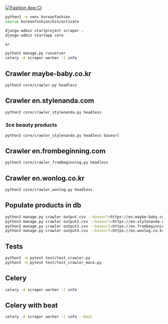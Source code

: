 [![Fashion App CI](https://github.com/delitamakanda/koreanfashion/actions/workflows/django.yml/badge.svg?branch=main&event=push)](https://github.com/delitamakanda/koreanfashion/actions/workflows/django.yml)

```bash
python3 -m venv koreanfashion
source koreanfashion/bin/activate

django-admin startproject scraper .
django-admin startapp core

or 

python3 manage.py runserver
celery -A scraper worker -l info
```

## Crawler maybe-baby.co.kr
```bash
python3 core/crawler.py headless
```

## Crawler en.stylenanda.com
```bash
python3 core/crawler_stylenanda.py headless
```

### 3ce beauty products
```bash
python3 core/crawler_stylenanda.py headless baseurl
```

## Crawler en.frombeginning.com
```bash
python3 core/crawler_frombeginning.py headless
```

## Crawler en.wonlog.co.kr
```bash
python3 core/crawler_wonlog.py headless
```

## Populate products in db
```bash
python3 manage.py crawler output.csv --baseurl=https://en.maybe-baby.co.kr
python3 manage.py crawler output2.csv --baseurl=https://en.stylenanda.com
python3 manage.py crawler output3.csv --baseurl=https://en.frombeginning.com
python3 manage.py crawler output4.csv --baseurl=https://en.wonlog.co.kr
```

## Tests
```bash
python3 -m pytest test/test_crawler.py
python3 -m pytest test/test_crawler_mock.py
```

## Celery
```bash
celery -A scraper worker -l info
```

## Celery with beat
```bash
celery -A scraper worker -l info --beat
```

